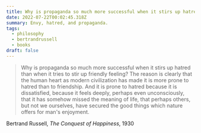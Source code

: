 ```yaml
---
title: Why is propaganda so much more successful when it stirs up hatred?
date: 2022-07-22T00:02:45.318Z
summary: Envy, hatred, and propaganda.
tags:
  - philosophy
  - bertrandrussell
  - books
draft: false
---
```

> Why is propaganda so much more successful when it stirs up hatred than when it tries to stir up friendly feeling? The reason is clearly that the human heart as modern civilization has made it is more prone to hatred than to friendship. And it is prone to hatred because it is dissatisfied, because it feels deeply, perhaps even unconsciously, that it has somehow missed the meaning of life, that perhaps others, but not we ourselves, have secured the good things which nature offers for man's enjoyment.

Bertrand Russell, *The Conquest of Happiness*, 1930